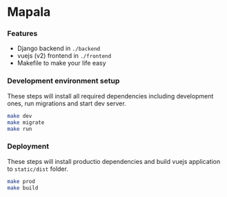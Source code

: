 # Mapala

### Features

* Django backend in `./backend`
* vuejs (v2) frontend in `./frontend`
* Makefile to make your life easy

### Development environment setup

These steps will install all required dependencies including development ones, run migrations and start dev server.

```bash
make dev
make migrate
make run
```

### Deployment

These steps will install productio dependencies and build vuejs application to `static/dist` folder.

```bash
make prod
make build
```
